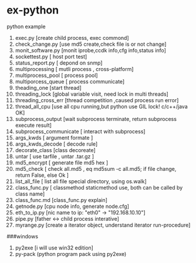 # ex-python
python example

  1. exec.py [create child process, exec commond]
  2. check_change.py [use md5 create,check  file is or not change]
  3. monit_software.py [monit iprobe,ccdk info,cfg info,status info]
  4. sockettest.py [ host port test]
  5. status_report.py [ depond on snmp]
  6. multiprocessing  [ mutli process , cross-platform]
  7. multiprocess_pool [ process pool]
  8. multiporcess_queue [ process communicate]
  9. theading_one [start thread]
  10. threading_lock [global variable visit, need lock in multi threads]
  11. threading_cross_err [thread competition ,caused process run error]
  12. thread_all_cpu [use all cpu running,but python use GIL lock! c/c++/java OK]
  13. subprocess_output [wait subprocess terminate, return subprocess execute result]
  14. subprocess_communicate [ interact with subprocess]
  15. args_kwds   [ argument formate ]
  16. args_kwds_decode [ decode rule]
  17. decorate_class [class decoreate]
  18. untar  [ use tarfile , untar .tar.gz ]
  19. md5_encrypt [ generate file md5  hex ]
  20. md5_check   [ check all.md5 , eq  md5sum -c all.md5;  if file change, return False, else Ok ]
  21. list_all_file [ list all file special directory, using os.walk]
  22. class_func.py [ classmethod staticmethod use, both can be called by class name]
  23. class_func.md [class_func.py explain]
  24. getnode.py  [cpu node info, generate node.cfg]
  25. eth_to_ip.py   [nic name to ip:  "eth0" -> "192.168.10.10"]
  26. pipe.py  [father <-> child process interative]
  27. myrange.py [create a iterator object, understand iterator run-procedure]

###windows
  1. py2exe [i will use win32 edition]
  2. py-pack (python program pack using py2exe)
